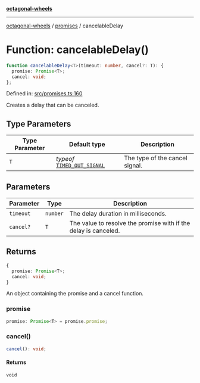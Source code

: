 [**octagonal-wheels**](../../../../README.md)

***

[octagonal-wheels](../../../../globals.md) / [promises](../README.md) / cancelableDelay

# Function: cancelableDelay()

```ts
function cancelableDelay<T>(timeout: number, cancel?: T): {
  promise: Promise<T>;
  cancel: void;
};
```

Defined in: [src/promises.ts:160](https://github.com/vrtmrz/octagonal-wheels/blob/main/src/promises.ts#L160)

Creates a delay that can be canceled.

## Type Parameters

| Type Parameter | Default type | Description |
| ------ | ------ | ------ |
| `T` | *typeof* [`TIMED_OUT_SIGNAL`](../variables/TIMED_OUT_SIGNAL.md) | The type of the cancel signal. |

## Parameters

| Parameter | Type | Description |
| ------ | ------ | ------ |
| `timeout` | `number` | The delay duration in milliseconds. |
| `cancel?` | `T` | The value to resolve the promise with if the delay is canceled. |

## Returns

```ts
{
  promise: Promise<T>;
  cancel: void;
}
```

An object containing the promise and a cancel function.

### promise

```ts
promise: Promise<T> = promise.promise;
```

### cancel()

```ts
cancel(): void;
```

#### Returns

`void`
